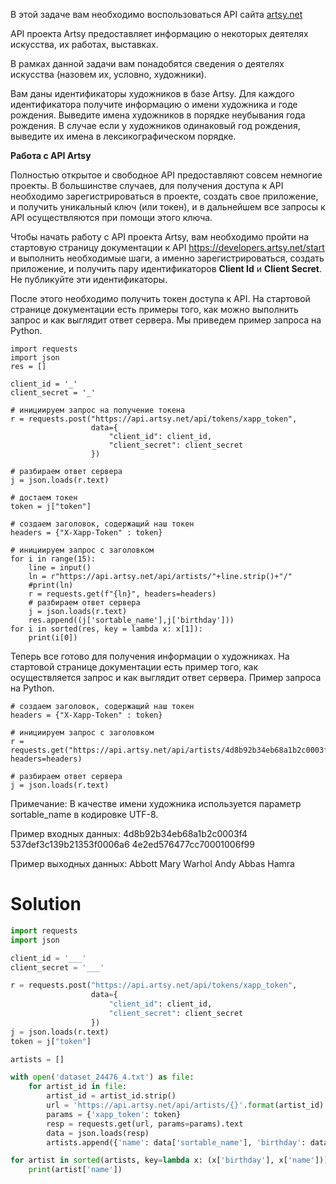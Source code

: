 В этой задаче вам необходимо воспользоваться API сайта <a href="https://developers.artsy.net/start">artsy.net</a>

API проекта Artsy предоставляет информацию о некоторых деятелях искусства, их работах, выставках.

В рамках данной задачи вам понадобятся сведения о деятелях искусства (назовем их, условно, художники).

Вам даны идентификаторы художников в базе Artsy.
Для каждого идентификатора получите информацию о имени художника и годе рождения.
Выведите имена художников в порядке неубывания года рождения. В случае если у художников одинаковый год рождения,
выведите их имена в лексикографическом порядке.

**Работа с API Artsy**

Полностью открытое и свободное API предоставляют совсем немногие проекты. В большинстве случаев, для получения доступа к
API необходимо зарегистрироваться в проекте, создать свое приложение, и получить уникальный ключ (или токен), и в
дальнейшем все запросы к API осуществляются при помощи этого ключа.

Чтобы начать работу с API проекта Artsy, вам необходимо пройти на стартовую страницу документации к
API <a href="https://developers.artsy.net/start">https://developers.artsy.net/start</a> и выполнить необходимые шаги, а
именно зарегистрироваться, создать приложение, и получить пару идентификаторов **Client Id** и **Client Secret**. Не
публикуйте эти идентификаторы.

После этого необходимо получить токен доступа к API. На стартовой странице документации есть примеры того, как можно
выполнить запрос и как выглядит ответ сервера. Мы приведем пример запроса на Python.

```
import requests
import json
res = []

client_id = '_'
client_secret = '_'

# инициируем запрос на получение токена
r = requests.post("https://api.artsy.net/api/tokens/xapp_token",
                  data={
                      "client_id": client_id,
                      "client_secret": client_secret
                  })

# разбираем ответ сервера
j = json.loads(r.text)

# достаем токен
token = j["token"]

# создаем заголовок, содержащий наш токен
headers = {"X-Xapp-Token" : token}

# инициируем запрос с заголовком
for i in range(15):
    line = input()
    ln = r"https://api.artsy.net/api/artists/"+line.strip()+"/"
    #print(ln)
    r = requests.get(f"{ln}", headers=headers)
    # разбираем ответ сервера
    j = json.loads(r.text)
    res.append((j['sortable_name'],j['birthday']))
for i in sorted(res, key = lambda x: x[1]):
    print(i[0])
```

Теперь все готово для получения информации о художниках. На стартовой странице документации есть пример того, как
осуществляется запрос и как выглядит ответ сервера. Пример запроса на Python.

```
# создаем заголовок, содержащий наш токен
headers = {"X-Xapp-Token" : token}

# инициируем запрос с заголовком
r = requests.get("https://api.artsy.net/api/artists/4d8b92b34eb68a1b2c0003f4", headers=headers)

# разбираем ответ сервера
j = json.loads(r.text)
```

Примечание:
﻿В качестве имени художника используется параметр sortable_name в кодировке UTF-8.

Пример входных данных:
4d8b92b34eb68a1b2c0003f4
537def3c139b21353f0006a6
4e2ed576477cc70001006f99

Пример выходных данных:
Abbott Mary
Warhol Andy
Abbas Hamra

# Solution

```python
import requests
import json

client_id = '___'
client_secret = '___'

r = requests.post("https://api.artsy.net/api/tokens/xapp_token",
                  data={
                      "client_id": client_id,
                      "client_secret": client_secret
                  })
j = json.loads(r.text)
token = j["token"]

artists = []

with open('dataset_24476_4.txt') as file:
    for artist_id in file:
        artist_id = artist_id.strip()
        url = 'https://api.artsy.net/api/artists/{}'.format(artist_id)
        params = {'xapp_token': token}
        resp = requests.get(url, params=params).text
        data = json.loads(resp)
        artists.append({'name': data['sortable_name'], 'birthday': data['birthday']})

for artist in sorted(artists, key=lambda x: (x['birthday'], x['name'])):
    print(artist['name'])
```
